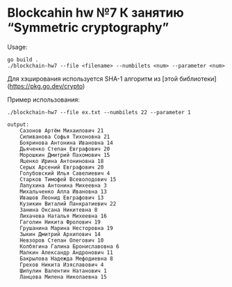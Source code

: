 # Blockcahin hw №7 К занятию “Symmetric cryptography”

Usage:
    
    go build .
    ./blockchain-hw7 --file <filename> --numbilets <num> --parameter <num>

Для хэширования используется SHA-1 алгоритм из [этой библиотеки] (https://pkg.go.dev/crypto)

Пример использования:

    ./blockchain-hw7 --file ex.txt --numbilets 22 --parameter 1
    
    output:
        Сазонов Артём Михаилович 21
        Силиванова Софья Тихоновна 21
        Бояринова Антонина Ивановна 14
        Дьяченко Степан Евграфович 20
        Морошкин Дмитрий Пахомович 15
        Яценко Ирина Антониновна 18
        Серых Арсений Евграфович 20
        Голубовский Илья Савелиевич 4
        Старков Тимофей Всеволодович 15
        Лапухина Антонина Михеевна 3
        Михальченко Алла Ивановна 13
        Ивашов Леонид Евграфович 13
        Кузикин Виталий Панкратиевич 22
        Занина Оксана Никитевна 8
        Лихачева Наталья Михеевна 16
        Гаголин Никита Фролович 19
        Грушанина Марина Несторовна 19
        Зыкин Дмитрий Архипович 14
        Невзоров Степан Олегович 10
        Колбягина Галина Брониславовна 6
        Малкин Александр Андронович 11
        Бакрылова Надежда Мефодиевна 8
        Грехов Никита Изяславович 4
        Шипулин Валентин Натанович 1
        Ланцова Милена Николаевна 15
